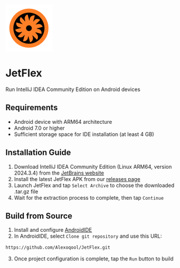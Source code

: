 <img src="JetFlex_Logo.png" width="128" height="128">

# JetFlex
Run IntelliJ IDEA Community Edition on Android devices

## Requirements
- Android device with ARM64 architecture
- Android 7.0 or higher
- Sufficient storage space for IDE installation (at least 4 GB)

## Installation Guide
1. Download IntelliJ IDEA Community Edition (Linux ARM64, version 2024.3.4) from the [JetBrains website](https://www.jetbrains.com/idea/download/?section=linux)
2. Install the latest JetFlex APK from our [releases page](https://github.com/Alexoqool/JetFlex/releases/latest)
3. Launch JetFlex and tap `Select Archive` to choose the downloaded .tar.gz file
4. Wait for the extraction process to complete, then tap `Continue`

## Build from Source
1. Install and configure [AndroidIDE](https://github.com/itsaky/AndroidIDE/releases/latest)
2. In AndroidIDE, select `Clone git repository` and use this URL:
```bash
https://github.com/Alexoqool/JetFlex.git
```
3. Once project configuration is complete, tap the `Run` button to build